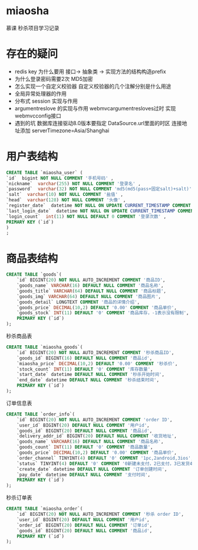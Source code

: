 # miaosha
慕课  秒杀项目学习记录

# 存在的疑问
- redis  key 为什么要用 接口-> 抽象类 -> 实现方法的结构构造prefix
- 为什么登录密码需要2次 MD5加密
- 怎么实现一个自定义校验器 自定义校验器的几个注解分别是什么用途
- 全局异常处理器的作用
- 分布式 session 实现与作用
- argumentreslove 的实现与作用 webmvcargumentresloves过时  实现webmvcconfig接口
- 遇到的坑 数据库连接驱动8.0版本要指定  DataSource.url里面的时区  连接地址添加 serverTimezone=Asia/Shanghai

# 用户表结构
```sql
CREATE TABLE `miaosha_user` (
`id`  bigint NOT NULL COMMENT '手机号码' ,
`nickname`  varchar(255) NOT NULL COMMENT '登录名' ,
`password`  varchar(32) NOT NULL COMMENT 'md5(md5(pass+固定salt)+salt)' ,
`salt`  varchar(10) NOT NULL COMMENT '盐值' ,
`head`  varchar(128) NOT NULL COMMENT '头像' ,
`register_date`  datetime NOT NULL ON UPDATE CURRENT_TIMESTAMP COMMENT '注册时间' ,
`last_login_date`  datetime NOT NULL ON UPDATE CURRENT_TIMESTAMP COMMENT '上次登录时间' ,
`login_count`  int(11) NOT NULL DEFAULT 0 COMMENT '登录次数' ,
PRIMARY KEY (`id`)
)
;

```

# 商品表结构
```sql
CREATE TABLE `goods`(
	`id` BIGINT(20) NOT NULL AUTO_INCREMENT COMMENT '商品ID',
	`goods_name` VARCHAR(16) DEFAULT NULL COMMENT '商品名称',
	`goods_title` VARCHAR(64) DEFAULT NULL COMMENT '商品标题',
	`goods_img` VARCHAR(64) DEFAULT NULL COMMENT '商品图片',
	`goods_detail` LONGTEXT COMMENT '商品的详情介绍',
	`goods_price` DECIMAL(10,2) DEFAULT '0.00' COMMENT '商品单价',
	`goods_stock` INT(11) DEFAULT '0' COMMENT '商品库存，-1表示没有限制',
	PRIMARY KEY (`id`)
);
```
秒杀商品表
```sql
CREATE TABLE `miaosha_goods`(
	`id` BIGINT(20) NOT NULL AUTO_INCREMENT COMMENT '秒杀商品ID',
	`goods_id` BIGINT(16) DEFAULT NULL COMMENT '商品id',
	`miaosha_price` DECIMAL(10,2) DEFAULT '0.00' COMMENT '秒杀价',
	`stock_count` INT(11) DEFAULT '0' COMMENT '库存数量',
	`start_date` datetime DEFAULT NULL COMMENT '秒杀开始时间',
	`end_date` datetime DEFAULT NULL COMMENT '秒杀结束时间',
	PRIMARY KEY (`id`)
);
```
订单信息表
```sql
CREATE TABLE `order_info`(
	`id` BIGINT(20) NOT NULL AUTO_INCREMENT COMMENT 'order ID',
	`user_id` BIGINT(20) DEFAULT NULL COMMENT '用户id',
	`goods_id` BIGINT(20) DEFAULT NULL COMMENT '商品id',
	`delivery_addr_id` BIGINT(20) DEFAULT NULL COMMENT '收货地址',
	`goods_name` VARCHAR(16) DEFAULT NULL COMMENT '商品名称',
	`goods_count` INT(11) DEFAULT '0' COMMENT '商品数量',
	`goods_price` DECIMAL(10,2) DEFAULT '0.00' COMMENT '商品单价',
	`order_channel` TINYINT(4) DEFAULT '0' COMMENT '1pc,2android,3ios',
	`status` TINYINT(4) DEFAULT '0' COMMENT '0新建未支付，2已支付，3已发货4，已收货，5已完成',
	`create_date` datetime DEFAULT NULL COMMENT '订单创建时间',
	`pay_date` datetime DEFAULT NULL COMMENT '支付时间',
	PRIMARY KEY (`id`)
);
```
秒杀订单表
```sql
CREATE TABLE `miaosha_order`(
	`id` BIGINT(20) NOT NULL AUTO_INCREMENT COMMENT '秒杀 order ID',
	`user_id` BIGINT(20) DEFAULT NULL COMMENT '用户id',
	`order_id` BIGINT(20) DEFAULT NULL COMMENT '订单id',
	`goods_id` BIGINT(20) DEFAULT NULL COMMENT '商品id',
	PRIMARY KEY (`id`)
);
```
